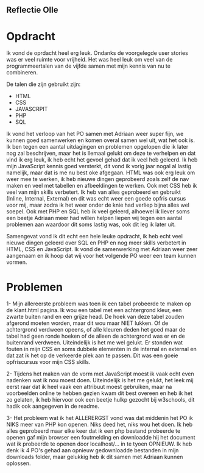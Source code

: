 ## Reflectie Olle

# Opdracht
Ik vond de oprdacht heel erg leuk. Ondanks de voorgelegde user stories was er veel ruimte voor vrijheid. Het was heel
leuk om veel van de programmeertalen van de vijfde samen met mijn kennis van nu te combineren.

De talen die zijn gebruikt zijn:
- HTML
- CSS
- JAVASCRPIT
- PHP
- SQL

Ik vond het verloop van het PO samen met Adriaan weer super fijn, we kunnen goed samenwerken en komen overal samen wel uit, wat het ook is.
Ik ben tegen een aantal uitdagingen en problemen opgelopen die ik later nog zal beschrijven, maar het is llemaal gelukt om deze te verhelpen en dat vind ik erg leuk, ik heb echt het gevoel gehad dat ik veel heb geleerd. Ik heb mijn JavaScript kennis goed versterkt, dit vond ik vorig jaar nogal al lastig namelijk, maar dat is me nu best oke afgegaan. HTML was ook erg leuk om weer mee te werken, ik heb nieuwe dingen geprobeerd zoals zelf de nav maken en veel met tabellen en afbeeldingen te werken. Ook met CSS heb ik veel van mijn skills verbetert. Ik heb van alles geprobeerd en gebruikt (Inline, Internal, External) en dit was echt weer een goede opfris cursus voor mij, maar zodra ik het weer onder de knie had verliep bijna alles wel soepel. Ook met PHP en SQL heb ik veel geleerd, alhoewel ik liever soms een beetje Adriaan meer had willen helpen liepen wij tegen een aantal problemen aan waardoor dit soms lastig was, ook dit leg ik later uit.

Samengevat vond ik dit echt een hele leuke opdracht, ik heb echt veel nieuwe dingen geleerd over SQL en PHP en nog meer skills verbetert in HTML, CSS en JavaScript. Ik vond de samenwerking met Adriaan weer zeer aangenaam en ik hoop dat wij voor het volgende PO weer een team kunnen vormen.

# Problemen
1- Mijn allereerste probleem was toen ik een tabel probeerde te maken op de klant.html pagina. Ik wou een tabel met een achtergrond kleur, een zwarte buiten rand en een grijze head. De hoek van deze tabel zouden afgerond moeten worden, maar dit wou maar NIET lukken. Of de achtergrond verdween opeens, of alle kleuren deden het goed maar de tabel had geen ronde hoeken of de alleen de achtergrond was er en de buitenrand verdween. Uiteindelijk is het me wel gelukt. Er stonden wat fouten in mijn CSS en soms dubbele elementen in de internal en external en dat zat ik het op de verkeerde plek aan te passen. Dit was een goeie opfriscursus voor mijn CSS skills.

2- Tijdens het maken van de vorm met JavaScript moest ik vaak echt even nadenken wat ik nou moest doen. Uiteindelijk is het me gelukt, het leek mij eerst raar dat ik heel vaak een attribuut moest gebruiken, maar na voorbeelden online te hebben gezien kwam dit best overeen en heb ik het zo gelaten, ik heb hiervoor ook een beetje hulkp gezocht bij w3schools, dit hadik ook aangegeven in de readme.

3- Het probleem wat ik het ALLERERGST vond was dat middenin het PO ik NIKS meer van PHP kon openen. Niks deed het, niks wou het doen. Ik heb alles geprobeerd maar elke keer dat ik een php bestand probeerde te openen gaf mijn browser een foutmelding en downloadde hij het document wat ik probeerde te openen door localhost/... in te tyoen OPNIEUW. Ik heb denk ik 4 PO's gehad aan opnieuw gedownloadde bestanden in mijn downloads folder, maar gelukkig heb ik dit samen met Adriaan kunnen oplossen.

